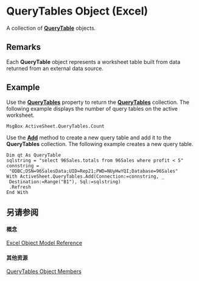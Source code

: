 
# QueryTables Object (Excel)

A collection of  **[QueryTable](505b84ea-64b3-b4fe-741a-de6884eb69eb.md)** objects.


## Remarks

 Each **QueryTable** object represents a worksheet table built from data returned from an external data source.


## Example

Use the  **[QueryTables](1228c6e0-f8d9-87a3-2fbf-1526f5229f1b.md)** property to return the **[QueryTables](93511da3-598e-0aa3-fbc3-14bebff8838f.md)** collection. The following example displays the number of query tables on the active worksheet.


```
MsgBox ActiveSheet.QueryTables.Count
```

Use the  **[Add](ac6cd03e-31aa-cd8c-aa67-a551894c6eb3.md)** method to create a new query table and add it to the **QueryTables** collection. The following example creates a new query table.




```
Dim qt As QueryTable 
sqlstring = "select 96Sales.totals from 96Sales where profit < 5" 
connstring = _ 
 "ODBC;DSN=96SalesData;UID=Rep21;PWD=NUyHwYQI;Database=96Sales" 
With ActiveSheet.QueryTables.Add(Connection:=connstring, _ 
 Destination:=Range("B1"), Sql:=sqlstring) 
 .Refresh 
End With
```


## 另请参阅


#### 概念


[Excel Object Model Reference](11ea8598-8a20-92d5-f98b-0da04263bf2c.md)
#### 其他资源


[QueryTables Object Members](http://msdn.microsoft.com/library/a573c0fc-befa-0ee6-68bb-627cb516f98c%28Office.15%29.aspx)